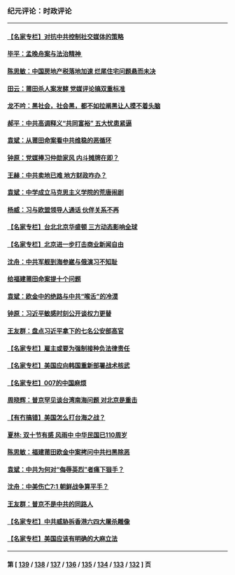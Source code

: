 ### 纪元评论：时政评论
---
#### [【名家专栏】对抗中共控制社交媒体的策略](../../pages/nsc1025/n13310382.md) 
#### [毕平：孟晚舟案与法治精神 ](../../pages/nsc1025/n13310613.md) 
#### [陈思敏：中国房地产税落地加速 烂尾住宅问题悬而未决](../../pages/nsc1025/n13309987.md) 
#### [田云：莆田杀人案发酵 党媒评论搞双重标准](../../pages/nsc1025/n13309628.md) 
#### [龙不吟：黑社会，社会黑，都不如拉阐黑让人摸不着头脑](../../pages/nsc1025/n13309839.md) 
#### [郝平：中共高调释义“共同富裕” 五大忧患紧逼](../../pages/nsc1025/n13309732.md) 
#### [袁斌：从莆田命案看中共维稳的恶循环](../../pages/nsc1025/n13309558.md) 
#### [钟原：党媒捧习仲勋家风 内斗摊牌在即？](../../pages/nsc1025/n13309352.md) 
#### [王赫：中共卖地已难 地方财政咋办？](../../pages/nsc1025/n13307810.md) 
#### [袁斌：中学成立马克思主义学院的荒唐闹剧](../../pages/nsc1025/n13308426.md) 
#### [杨威：习与欧盟领导人通话 伙伴关系不再](../../pages/nsc1025/n13307456.md) 
#### [【名家专栏】台北北京华盛顿 三方动态影响全球](../../pages/nsc1025/n13306869.md) 
#### [【名家专栏】北京进一步打击商业新闻自由](../../pages/nsc1025/n13306851.md) 
#### [沈舟：中共军舰到海参崴与俄演习不知耻](../../pages/nsc1025/n13305911.md) 
#### [给福建莆田命案提十个问题](../../pages/nsc1025/n13306082.md) 
#### [袁斌：欧金中的绝路与中共“喉舌”的冷漠](../../pages/nsc1025/n13306042.md) 
#### [钟原：习近平敏感时刻公开谈权力更替](../../pages/nsc1025/n13305209.md) 
#### [王友群：盘点习近平拿下的七名公安部高官](../../pages/nsc1025/n13305257.md) 
#### [【名家专栏】雇主或要为强制接种负法律责任](../../pages/nsc1025/n13304378.md) 
#### [【名家专栏】美国应向韩国重新部署战术核武](../../pages/nsc1025/n13304182.md) 
#### [【名家专栏】007的中国麻烦](../../pages/nsc1025/n13304315.md) 
#### [周晓辉：普京罕见谈台湾南海问题 对北京是重击](../../pages/nsc1025/n13304751.md) 
#### [【有冇搞错】美国怎么打台海之战？](../../pages/nsc1025/n13302548.md) 
#### [夏林: 双十节有感 风雨中 中华民国已110周岁](../../pages/nsc1025/n13304339.md) 
#### [陈思敏：福建莆田欧金中案拷问中共扫黑除恶](../../pages/nsc1025/n13303691.md) 
#### [袁斌：中共为何对“侮辱英烈”者痛下狠手？](../../pages/nsc1025/n13303412.md) 
#### [沈舟：中美伤亡7:1 朝鲜战争算平手？](../../pages/nsc1025/n13303049.md) 
#### [王友群：普京不是中共的同路人](../../pages/nsc1025/n13302726.md) 
#### [【名家专栏】中共威胁拆香港六四大屠杀雕像](../../pages/nsc1025/n13301840.md) 
#### [【名家专栏】美国应该有明确的大麻立法](../../pages/nsc1025/n13301867.md) 

---
#### 第 [ [139](./139.md) / [138](./138.md) / [137](./137.md) / [136](./136.md) / [135](./135.md) / [134](./134.md) / [133](./133.md) / [132](./132.md) ] 页
